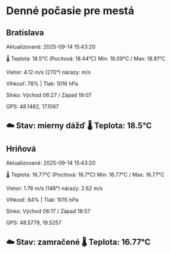 ﻿# Denné počasie pre mestá

## Bratislava
Aktualizované: 2025-09-14 15:43:20

🌡️ Teplota: 18.5°C 
(Pocitová: 18.44°C)
Min: 18.09°C / Max: 18.81°C

Vietor: 4.12 m/s    (270°) 
nárazy:  m/s

Vlhkosť: 78% | Tlak: 1016 hPa

Slnko: Východ 06:27 / Západ 19:07

GPS: 48.1482, 17.1067

☁️ Stav: mierny dážď        🌡️ Teplota: 18.5°C
---

## Hriňová
Aktualizované: 2025-09-14 15:43:20

🌡️ Teplota: 16.77°C 
(Pocitová: 16.7°C)
Min: 16.77°C / Max: 16.77°C

Vietor: 1.76 m/s (146°)
nárazy: 2.62 m/s

Vlhkosť: 84% | Tlak: 1015 hPa

Slnko: Východ 06:17 / Západ 18:57

GPS: 48.5779, 19.5257

☁️ Stav: zamračené        🌡️ Teplota: 16.77°C
---
